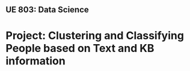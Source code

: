 ## UE 803: Data Science
# Project: Clustering and Classifying People based on Text and KB information


